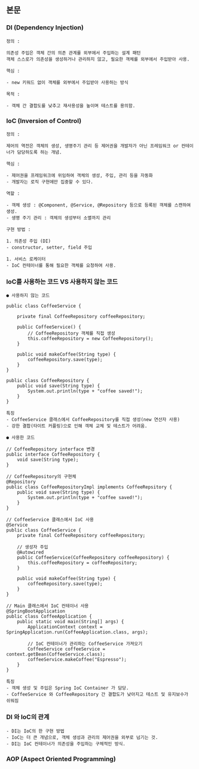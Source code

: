 ## 본문

### DI (Dependency Injection)

    정의 :

    의존성 주입은 객체 간의 의존 관계를 외부에서 주입하는 설계 패턴
    객체 스스로가 의존성을 생성하거나 관리하지 않고, 필요한 객체를 외부에서 주입받아 사용.

    핵심 :

    - new 키워드 없이 객체를 외부에서 주입받아 사용하는 방식     
    
    목적 :

    - 객체 간 결합도를 낮추고 재사용성을 높이며 테스트를 용의함.

### IoC (Inversion of Control)    

    정의 :

    제어의 역전은 객체의 생성, 생명주기 관리 등 제어권을 개발자가 아닌 프레임워크 or 컨테이너가 담당하도록 하는 개념.

    핵심 :

    - 제어권을 프레임워크에 위임하여 객체의 생성, 주입, 관리 등을 자동화
    - 개발자는 로직 구현에만 집중할 수 있다.

    역할 :

    - 객체 생성 : @Component, @Service, @Repository 등으로 등록된 객체를 스캔하여 생성.
    - 생명 주기 관리 : 객체의 생성부터 소멸까지 관리

    구현 방법 :

    1. 의존성 주입 (DI)
    - constructor, setter, field 주입

    1. 서비스 로케이터
    - IoC 컨테이너를 통해 필요한 객체를 요청하여 사용.

### IoC를 사용하는 코드 VS 사용하지 않는 코드

    ● 사용하지 않는 코드

    public class CoffeeService {

        private final CoffeeRepository coffeeRepository;

        public CoffeeService() {
            // CoffeeRepository 객체를 직접 생성
            this.coffeeRepository = new CoffeeRepository();
        }

        public void makeCoffee(String type) {
            coffeeRepository.save(type);
        }
    }

    public class CoffeeRepository {
        public void save(String type) {
            System.out.println(type + "coffee saved!");
        }
    }

    특징
    - CoffeeService 클래스에서 CoffeeRepository를 직접 생성(new 연산자 사용)
    - 강한 결합(타이트 커플링)으로 인해 객체 교체 및 테스트가 어려움.

    ● 사용한 코드

    // CoffeeRepository interface 변경
    public interface CoffeeRepository {
        void save(String type);
    }

    // CoffeeRepository의 구현체
    @Repository
    public class CoffeeRepositoryImpl implements CoffeeRepsitory {
        public void save(String type) {
            System.out.println(type + "coffee saved!");
        }
    }

    // CoffeeService 클래스에서 IoC 사용
    @Service
    public class CoffeeService {
        private final CoffeeRepository coffeeRepository;

        // 생성자 주입
        @Autowired
        public CoffeeService(CoffeeRepository coffeeRepository) {
            this.coffeeRepository = coffeeRepository;
        }

        public void makeCoffee(String type) {
            coffeeRepository.save(type);
        }
    }

    // Main 클래스에서 IoC 컨테이너 사용
    @SpringBootApplication
    public class CoffeeApplication {
        public static void main(String[] args) {
            ApplicationContext context = SpringApplication.run(CoffeeApplication.class, args);

            // IoC 컨테이너가 관리하는 CoffeeService 가져오기
            CoffeeService coffeeService = context.getBean(CoffeeService.class);
            coffeeService.makeCoffee("Espresso");
        }
    }

    특징
    - 객체 생성 및 주입은 Spring IoC Container 가 담당.
    - CoffeeService 와 CoffeeRepository 간 결합도가 낮아지고 테스트 및 유지보수가 쉬워짐

### DI 와 IoC의 관계

    - DI는 IoC의 한 구현 방법
    - IoC는 더 큰 개념으로, 객체 생성과 관리의 제어권을 외부로 넘기는 것.
    - DI는 IoC 컨테이너가 의존성을 주입하는 구체적인 방식.

### AOP (Aspect Oriented Programming)        

    

